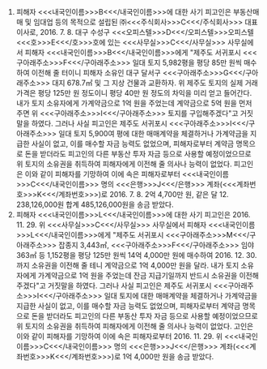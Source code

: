 1. 피해자 <<<내국인이름>>>B<<</내국인이름>>>에 대한 사기
피고인은 부동산매매 및 임대업 등의 목적으로 설립된 ㈜<<<주식회사>>>C<<</주식회사>>> 대표이사로, 2016. 7. 8. 대구 수성구 <<<오피스텔>>>D<<</오피스텔>>>오피스텔 <<<호>>>E<<</호>>>호에 있는 <<<사무실>>>C<<</사무실>>> 사무실에서 피해자 <<<내국인이름>>>B<<</내국인이름>>>에게 "제주도 서귀포시 <<<구아래주소>>>F<<</구아래주소>>> 일대 토지 5,982평을 평당 85만 원씩 매수하여 이전해 줄 터이니 피해자 소유인 대구 달서구 <<<구아래주소>>>G<<</구아래주소>>> 대지 678.7㎡ 및 그 지상 건물과 교환하자. 위 제주도 토지의 실제 거래가격은 평당 125만 원 정도이니 평당 40만 원 정도의 차익을 미리 얻고 들어간다. 내가 토지 소유자에게 가계약금으로 1억 원을 주었는데 계약금으로 5억 원을 먼저 주면 위 <<<구아래주소>>>I<<</구아래주소>>> 토지를 구입해주겠다"고 거짓말을 하였다.
그러나 사실 피고인은 제주도 서귀포시 <<<구아래주소>>>I<<</구아래주소>>> 일대 토지 5,900여 평에 대한 매매계약을 체결하거나 가계약금을 지급한 사실이 없고, 이를 매수할 자금 능력도 없었으며, 피해자로부터 계약금 명목으로 돈을 받더라도 피고인의 다른 부동산 투자 자금 등으로 사용할 예정이었으므로 위 토지의 소유권을 취득하여 피해자에게 이전해 줄 의사나 능력이 없었다.
피고인은 이와 같이 피해자를 기망하여 이에 속은 피해자로부터 <<<내국인이름>>>C<<</내국인이름>>> 명의 <<<은행>>>J<<</은행>>> 계좌(<<<계좌번호>>>K<<</계좌번호>>>)로 2016. 7. 8. 2억 4,700만 원, 같은 달 12. 238,126,000원 합계 485,126,000원을 송금 받았다.
2. 피해자 <<<내국인이름>>>L<<</내국인이름>>>에 대한 사기
피고인은 2016. 11. 29. 위 <<<사무실>>>C<<</사무실>>> 사무실에서 피해자 <<<내국인이름>>>L<<</내국인이름>>>에게 "제주도 서귀포시 <<<구아래주소>>>M<<</구아래주소>>> 잡종지 3,443㎡, <<<구아래주소>>>F<<</구아래주소>>> 임야 363㎡ 등 1,152평을 평당 125만 원씩 14억 4,000만 원에 매수하여 2016. 12. 30.까지 소유권을 이전해 줄 테니 계약금으로 1억 4,000만 원을 달라. 내가 토지 소유자에게 가계약금으로 1억 원을 주었는데 잔금 지급기일까지 반드시 소유권을 이전해 주겠다"고 거짓말을 하였다.
그러나 사실 피고인은 제주도 서귀포시 <<<구아래주소>>>I<<</구아래주소>>> 일대 토지에 대한 매매계약을 체결하거나 가계약금을 지급한 사실이 없고, 이를 매수할 자금 능력도 없었으며, 피해자로부터 계약금 명목으로 돈을 받더라도 피고인의 다른 부동산 투자 자금 등으로 사용할 예정이었으므로 위 토지의 소유권을 취득하여 피해자에게 이전해 줄 의사나 능력이 없었다.
고인은 이와 같이 피해자를 기망하여 이에 속은 피해자로부터 2016. 11. 29. 위 <<<내국인이름>>>C<<</내국인이름>>> 명의 <<<은행>>>J<<</은행>>> 계좌(<<<계좌번호>>>K<<</계좌번호>>>)로 1억 4,000만 원을 송금 받았다.
